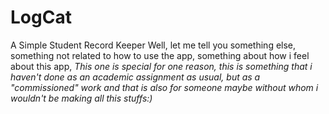 # LogCat
A Simple Student Record Keeper
Well, let me tell you something else, something not related to how to use the app, something about how i feel about this app,
*This one is special for one reason, this is something that i haven't done as an academic assignment as usual, but as a "commissioned" work and that is also for someone maybe without whom i wouldn't be making all this stuffs:)*
